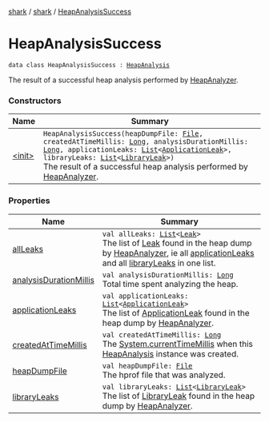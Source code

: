 [shark](../../index.md) / [shark](../index.md) / [HeapAnalysisSuccess](./index.md)

# HeapAnalysisSuccess

`data class HeapAnalysisSuccess : `[`HeapAnalysis`](../-heap-analysis/index.md)

The result of a successful heap analysis performed by [HeapAnalyzer](../-heap-analyzer/index.md).

### Constructors

| Name | Summary |
|---|---|
| [&lt;init&gt;](-init-.md) | `HeapAnalysisSuccess(heapDumpFile: `[`File`](https://docs.oracle.com/javase/6/docs/api/java/io/File.html)`, createdAtTimeMillis: `[`Long`](https://kotlinlang.org/api/latest/jvm/stdlib/kotlin/-long/index.html)`, analysisDurationMillis: `[`Long`](https://kotlinlang.org/api/latest/jvm/stdlib/kotlin/-long/index.html)`, applicationLeaks: `[`List`](https://kotlinlang.org/api/latest/jvm/stdlib/kotlin.collections/-list/index.html)`<`[`ApplicationLeak`](../-application-leak/index.md)`>, libraryLeaks: `[`List`](https://kotlinlang.org/api/latest/jvm/stdlib/kotlin.collections/-list/index.html)`<`[`LibraryLeak`](../-library-leak/index.md)`>)`<br>The result of a successful heap analysis performed by [HeapAnalyzer](../-heap-analyzer/index.md). |

### Properties

| Name | Summary |
|---|---|
| [allLeaks](all-leaks.md) | `val allLeaks: `[`List`](https://kotlinlang.org/api/latest/jvm/stdlib/kotlin.collections/-list/index.html)`<`[`Leak`](../-leak/index.md)`>`<br>The list of [Leak](../-leak/index.md) found in the heap dump by [HeapAnalyzer](../-heap-analyzer/index.md), ie all [applicationLeaks](application-leaks.md) and all [libraryLeaks](library-leaks.md) in one list. |
| [analysisDurationMillis](analysis-duration-millis.md) | `val analysisDurationMillis: `[`Long`](https://kotlinlang.org/api/latest/jvm/stdlib/kotlin/-long/index.html)<br>Total time spent analyzing the heap. |
| [applicationLeaks](application-leaks.md) | `val applicationLeaks: `[`List`](https://kotlinlang.org/api/latest/jvm/stdlib/kotlin.collections/-list/index.html)`<`[`ApplicationLeak`](../-application-leak/index.md)`>`<br>The list of [ApplicationLeak](../-application-leak/index.md) found in the heap dump by [HeapAnalyzer](../-heap-analyzer/index.md). |
| [createdAtTimeMillis](created-at-time-millis.md) | `val createdAtTimeMillis: `[`Long`](https://kotlinlang.org/api/latest/jvm/stdlib/kotlin/-long/index.html)<br>The [System.currentTimeMillis](https://docs.oracle.com/javase/6/docs/api/java/lang/System.html#currentTimeMillis()) when this [HeapAnalysis](../-heap-analysis/index.md) instance was created. |
| [heapDumpFile](heap-dump-file.md) | `val heapDumpFile: `[`File`](https://docs.oracle.com/javase/6/docs/api/java/io/File.html)<br>The hprof file that was analyzed. |
| [libraryLeaks](library-leaks.md) | `val libraryLeaks: `[`List`](https://kotlinlang.org/api/latest/jvm/stdlib/kotlin.collections/-list/index.html)`<`[`LibraryLeak`](../-library-leak/index.md)`>`<br>The list of [LibraryLeak](../-library-leak/index.md) found in the heap dump by [HeapAnalyzer](../-heap-analyzer/index.md). |
